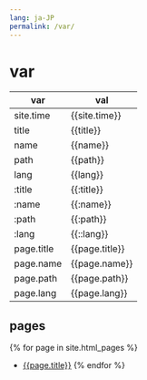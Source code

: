 ```yaml
---
lang: ja-JP
permalink: /var/
---
```


# var

var|val
---|---
site.time|{{site.time}}
title|{{title}}
name|{{name}}
path|{{path}}
lang|{{lang}}
:title|{{:title}}
:name|{{:name}}
:path|{{:path}}
:lang|{{::lang}}
page.title|{{page.title}}
page.name|{{page.name}}
page.path|{{page.path}}
page.lang|{{page.lang}}

## pages

{% for page in site.html_pages %}
- [{{page.title}}]({{page.url}})
{% endfor %}

